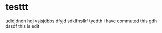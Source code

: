 # testtt
udidjdndn
hdj
vsjsjdbbs
dfyjd
sdklfhslkf
tyedth
i have commuted this
gdh
dssdf
this is edit
